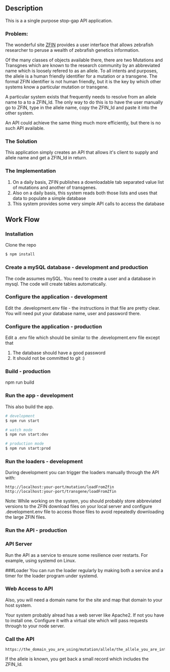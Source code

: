 ## Description

This is a a single purpose stop-gap API application.

### Problem:
The wonderful site [ZFIN](www.zfin.org) provides a user interface that allows
zebrafish researcher to peruse a wealth of zebrafish genetics information.

Of the many classes of objects available there, there are two Mutations and Transgnes
which are known to the research community by an abbreviated name which is loosely
refered to as an allele. To all intents and purposes, the allele is a human friendly identifier
for a mutation or a transgene.  The formal ZFIN identifier is not human friendly,
but it is the key by which other systems know a particular mutation or transgene.

A particular system exists that frequently needs to resolve from an allele name to a
to a ZFIN_Id.
The only way to do this is to have the user manually go to ZFIN, type in the allele name, copy the
ZFIN_Id and paste it into the other system. 

An API could achieve the same thing much more efficiently, but there is no such API available.

### The Solution

This application simply creates an API that allows it's client to supply and allele name
and get a ZFIN_Id in return.

### The Implementation

1. On a daily basis, ZFIN publishes a downloadable tab separated value list of mutations
   and another of transgenes.
1. Also on a daily basis, this system reads both those lists and uses that data to 
   populate a simple database
1. This system provides some very simple API calls to access the database

## Work Flow

### Installation

Clone the repo

```bash
$ npm install
```

### Create a mySQL database - development and production

The code assumes mySQL.
You need to create a user and a database in mysql.
The code will create tables automatically.

### Configure the application - development

Edit the .development.env file - the instructions in that file are pretty clear.
You will need put your database name, user and password there.

### Configure the application - production

Edit a .env file which should be similar to the .development.env file except that
1. The database should have a good password
1. It should not be committed to git :)

### Build - production

npm run build

### Run the app - development

This also build the app.

```bash
# development
$ npm run start

# watch mode
$ npm run start:dev

# production mode
$ npm run start:prod
```

### Run the loaders - development

During development you can trigger the loaders manually through the API with:
```
http://localhost:your-port/mutation/loadFromZfin
http://localhost:your-port/transgene/loadFromZfin
```

Note: While working on the system, you should probably store abbreviated versions to the
ZFIN download files on your local server and configure .development.env file to access those files
to avoid repeatedly downloading the large ZFIN files.

### Run the API - production

### API Server
Run the API as a service to ensure some resilience over restarts.
For example, using systemd on Linux. 

###Loader
You can run the loader regularly by making both a service and a timer
for the loader program under systemd.

### Web Access to API

Also, you will need a domain name for the site and map that domain to your host system.

Your system probably alread has a web server like Apache2.  If not you have to install one.
Configure it with a virtual site which will pass
requests through to your node server.  

### Call the API

```
https://the_domain_you_are_using/mutation/allele/the_allele_you_are_interensted_in
```
If the allele is known, you get back a small record which includes the ZFIN_Id.

